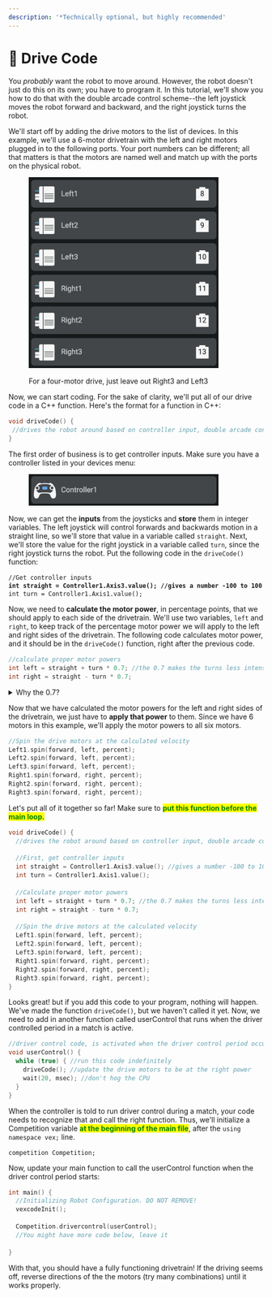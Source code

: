 ```yaml
---
description: '*Technically optional, but highly recommended'
---
```


# 🚗 Drive Code

You _probably_ want the robot to move around. However, the robot doesn't just do this on its own; you have to program it. In this tutorial, we'll show you how to do that with the double arcade control scheme--the left joystick moves the robot forward and backward, and the right joystick turns the robot.

We'll start off by adding the drive motors to the list of devices. In this example, we'll use a 6-motor drivetrain with the left and right motors plugged in to the following ports. Your port numbers can be different; all that matters is that the motors are named well and match up with the ports on the physical robot.

<figure><img src="../../.gitbook/assets/Screenshot 2023-09-20 at 7.53.39 AM.png" alt="" width="375"><figcaption><p>For a four-motor drive, just leave out Right3 and Left3</p></figcaption></figure>

Now, we can start coding. For the sake of clarity, we'll put all of our drive code in a C++ function. Here's the format for a function in C++:

```cpp
void driveCode() {
 //drives the robot around based on controller input, double arcade controls
}
```

The first order of business is to get controller inputs. Make sure you have a controller listed in your devices menu:

<figure><img src="../../.gitbook/assets/Screenshot 2023-09-20 at 8.07.04 AM.png" alt="" width="375"><figcaption></figcaption></figure>

Now, we can get the **inputs** from the joysticks and **store** them in integer variables. The left joystick will control forwards and backwards motion in a straight line, so we'll store that value in a variable called `straight`. Next, we'll store the value for the right joystick in a variable called `turn`, since the right joystick turns the robot. Put the following code in the `driveCode()` function:

<pre class="language-cpp" data-full-width="false"><code class="lang-cpp">//Get controller inputs
<strong>int straight = Controller1.Axis3.value(); //gives a number -100 to 100
</strong>int turn = Controller1.Axis1.value();
</code></pre>

Now, we need to **calculate the motor power**, in percentage points, that we should apply to each side of the drivetrain. We'll use two variables, `left` and `right`, to keep track of the percentage motor power we will apply to the left and right sides of the drivetrain. The following code calculates motor power, and it should be in the `driveCode()` function, right after the previous code.

```cpp
//calculate proper motor powers
int left = straight + turn * 0.7; //the 0.7 makes the turns less intense
int right = straight - turn * 0.7;
```

<details>

<summary>Why the 0.7?</summary>

When adding (or subtracting) `turn` to `straight`, most teams multiply `turn` by a number less than 1 to give the drive better control of the robot while it is turning. For example, 0.5 would make the robot turn slower, 0.8 would make the robot turn very quickly, and 1 is much too fast for most drivers. Experiment with this number to find what your driver likes best; we use 0.7.

</details>

Now that we have calculated the motor powers for the left and right sides of the drivetrain, we just have to **apply that power** to them. Since we have 6 motors in this example, we'll apply the motor powers to all six motors.&#x20;

```cpp
//Spin the drive motors at the calculated velocity
Left1.spin(forward, left, percent);
Left2.spin(forward, left, percent);
Left3.spin(forward, left, percent);
Right1.spin(forward, right, percent);
Right2.spin(forward, right, percent);
Right3.spin(forward, right, percent);
```

Let's put all of it together so far! Make sure to <mark style="color:green;">**put this function before the main loop.**</mark>

```cpp
void driveCode() {
  //drives the robot around based on controller input, double arcade controls
  
  //First, get controller inputs
  int straight = Controller1.Axis3.value(); //gives a number -100 to 100
  int turn = Controller1.Axis1.value();
  
  //Calculate proper motor powers
  int left = straight + turn * 0.7; //the 0.7 makes the turns less intense
  int right = straight - turn * 0.7;

  //Spin the drive motors at the calculated velocity
  Left1.spin(forward, left, percent);
  Left2.spin(forward, left, percent);
  Left3.spin(forward, left, percent);
  Right1.spin(forward, right, percent);
  Right2.spin(forward, right, percent);
  Right3.spin(forward, right, percent);
}
```

Looks great! but if you add this code to your program, nothing will happen. We've made the function `driveCode()`, but we haven't called it yet. Now, we need to add in another function called userControl that runs when the driver controlled period in a match is active.

```cpp
//driver control code, is activated when the driver control period occurs
void userControl() {
  while (true) { //run this code indefinitely
    driveCode(); //update the drive motors to be at the right power
    wait(20, msec); //don't hog the CPU
  }
}
```

When the controller is told to run driver control during a match, your code needs to recognize that and call the right function. Thus, we'll initialize a Competition variable <mark style="color:green;">**at the beginning of the main file**</mark>, after the `using namespace vex;` line.

```
competition Competition;
```

Now, update your main function to call the userControl function when the driver control period starts:

```cpp
int main() {
  //Initializing Robot Configuration. DO NOT REMOVE!
  vexcodeInit();
  
  Competition.drivercontrol(userControl);
  //You might have more code below, leave it
  
}
```

With that, you should have a fully functioning drivetrain! If the driving seems off, reverse directions of the the motors (try many combinations) until it works properly.
